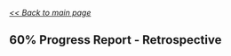 _[<< Back to main page](https://maggievu.github.io/learning-reactjs/)_

## 60% Progress Report - Retrospective
